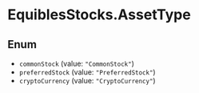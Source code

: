 # EquiblesStocks.AssetType

## Enum

* `commonStock` (value: `"CommonStock"`)
* `preferredStock` (value: `"PreferredStock"`)
* `cryptoCurrency` (value: `"CryptoCurrency"`)
